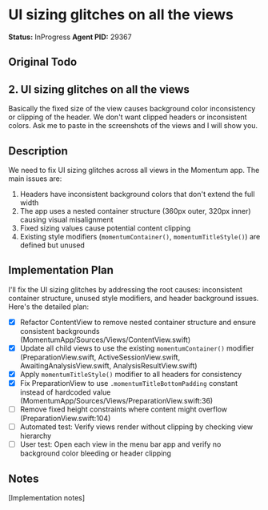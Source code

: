 # UI sizing glitches on all the views

**Status:** InProgress
**Agent PID:** 29367

## Original Todo

## 2. UI sizing glitches on all the views

Basically the fixed size of the view causes background color inconsistency or clipping of the header. We don't want clipped headers or inconsistent colors.
Ask me to paste in the screenshots of the views and I will show you.

## Description

We need to fix UI sizing glitches across all views in the Momentum app. The main issues are:
1. Headers have inconsistent background colors that don't extend the full width
2. The app uses a nested container structure (360px outer, 320px inner) causing visual misalignment
3. Fixed sizing values cause potential content clipping
4. Existing style modifiers (`momentumContainer()`, `momentumTitleStyle()`) are defined but unused

## Implementation Plan

I'll fix the UI sizing glitches by addressing the root causes: inconsistent container structure, unused style modifiers, and header background issues. Here's the detailed plan:

- [x] Refactor ContentView to remove nested container structure and ensure consistent backgrounds (MomentumApp/Sources/Views/ContentView.swift)
- [x] Update all child views to use the existing `momentumContainer()` modifier (PreparationView.swift, ActiveSessionView.swift, AwaitingAnalysisView.swift, AnalysisResultView.swift)
- [x] Apply `momentumTitleStyle()` modifier to all headers for consistency
- [x] Fix PreparationView to use `.momentumTitleBottomPadding` constant instead of hardcoded value (MomentumApp/Sources/Views/PreparationView.swift:36)
- [ ] Remove fixed height constraints where content might overflow (PreparationView.swift:104)
- [ ] Automated test: Verify views render without clipping by checking view hierarchy
- [ ] User test: Open each view in the menu bar app and verify no background color bleeding or header clipping

## Notes

[Implementation notes]